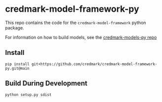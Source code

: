 # credmark-model-framework-py

This repo contains the code for the `credmark-model-framework` python package.

For information on how to build models, see the [credmark-models-py repo](https://github.com/credmark/credmark-models-py)

## Install

```
pip install git+https://github.com/credmark/credmark-model-framework-py.git@main
```

## Build During Development

```
python setup.py sdist
```
